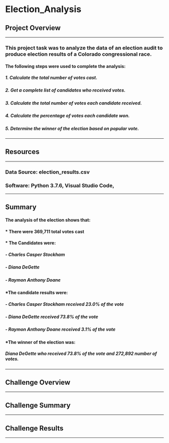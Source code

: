 # Election_Analysis
## Project Overview
---
### This project task was to analyze the data of an election audit to produce election results of a Colorado congressional race.
#### The following steps were used to complete the analysis:
##### 1. Calculate the total number of votes cast.
##### 2. Get a complete list of candidates who received votes.
##### 3. Calculate the total number of votes each candidate received.
##### 4. Calculate the percentage of votes each candidate won.
##### 5. Determine the winner of the election based on popular vote.
---
## Resources
---
### Data Source: election_results.csv
### Software: Python 3.7.6, Visual Studio Code,  
---
## Summary
#### The analysis of the election shows that:
#### * **There were 369,711 total votes cast**
#### * **The Candidates were:**
#####      - Charles Casper Stockham
#####      - Diana DeGette
#####      - Raymon Anthony Doane
#### *The candidate results were:
#####      - Charles Casper Stockham received 23.0% of the vote
#####      - Diana DeGette received 73.8% of the vote
#####      - Raymon Anthony Doane received 3.1% of the vote 
#### *The winner of the election was:
##### Diana DeGette who received 73.8% of the vote and 272,892 number of votes.
---
## Challenge Overview
---
## Challenge Summary
---
## Challenge Results
---

